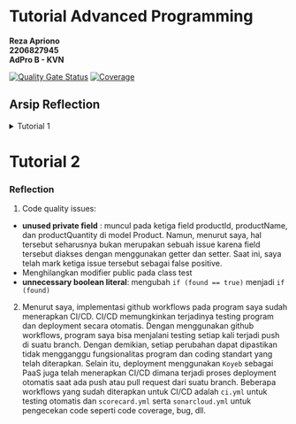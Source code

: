 # Tutorial Advanced Programming
__Reza Apriono__ </br>
__2206827945__</br>
__AdPro B - KVN__</br>

[![Quality Gate Status](https://sonarcloud.io/api/project_badges/measure?project=rzapriono_tutorial-1&metric=alert_status)](https://sonarcloud.io/summary/new_code?id=rzapriono_tutorial-1)
[![Coverage](https://sonarcloud.io/api/project_badges/measure?project=rzapriono_tutorial-1&metric=coverage)](https://sonarcloud.io/summary/new_code?id=rzapriono_tutorial-1)

## Arsip Reflection
<details>
<summary>Tutorial 1</summary>

### Reflection 1

Pada tutorial 1, saya sudah menerapkan _clean code principle_ dengan melakukan beberapa hal. 

Terkait meaningful names, Penamaan variabel dan  pada kode saya telah bersifat jelas dan ringkas, serta dapat mewakili data apa yang disimpan dalam variabel atau apa yang dilakukan function tersebut.
Contohnya adalah function `findProduct()` untuk mencari product dari productData, dan variabel `indexOfProduct` untuk menyimpan index product pada productData.

Kemudian, setiap function yang dibuat hanya mengerjakan satu tugas saja dan function tersebut ukurannya tidak terlalu besar. Contohnya adalah function `create`, `edit`, dan `delete` masing-masing hanya menjalankan satu tugas saja sesuai namanya.

Selain itu, saya juga telah menggunakan version control dengan menggunakan git dan menerapkan branching untuk fitur-fitur serta test yang ada.

Meskipun beberapa bagian kode saya tidak memiliki comment, namun penamaan fungsi dan variabel yang digunakan sudah baik dan dapat merepresentasikan perilakunya tanpa perlu penjelasan lebih lanjut.


Saya sempat melakukan beberapa kesalahan saat menulis kode. Contohnya, salah menuliskan `seleniumhq` menjadi `seleniumhg` pada `build.gradle.kts` sehingga menyebabkan test tidak dapat diexecute. Selain itu, saya sempat salah mapping untuk kembali ke product list setelah mengedit product, dan juga menemui error saat membuat fitur edit dan delete. Untungnya, hal-hal tersebut masih dapat saya perbaiki. Mungkin yang bisa ditingkatkan dari kode saya adalah menambahkan _input validation_ terhadap `name`
dan `quantity` dari product.
 
### Reflection 2

1. Setelah membuat unit test, saya merasa lebih yakin bahwa kode yang saya buat dan fitur-fitur didalamnya dapat berjalan dengan semestinya dan tidak terdapat bug atau error. Menurut saya, banyaknya unit test bersifat tentatif tergantung pada program yang kita buat. Namun, seharusnya unit test dapat mencakup semua fungsionalitas pada program.
Code coverage 100% tidak menjamin bahwa kode tidak memiliki bug atau error, karena code coverage hanya merupakan perhitungan terhadap seberapa besar kode yang diuji oleh unit test. Oleh karena itu, penting untuk membuat dan memastikan bahwa unit test telah mencakup berbagai skenario, misalnya _positive scenario_ dan _negative scenario_.


2. Pembuatan functional test suite dengan cara tersebut akan menyebabkan terdapat duplikasi pada code dan mengurangi _cleanliness_ dari kode tersebut. Hal tersebut dapat menyulitkan *code maintenence* saat terdapat suatu perubahan pada _source code_. Mungkin salah satu solusi yang dapat diterapkan adalah dengan menggunakan method `setup()` untuk kode yang akan digunakan di beberapa test dan kemudian menggabungkan test untuk mengecek jumlah item pada product list dengan test create product.
</details>

# Tutorial 2

### Reflection
1. Code quality issues:
- **unused private field** : muncul pada ketiga field productId, productName, dan productQuantity di model Product. Namun, menurut saya, hal tersebut seharusnya bukan merupakan sebuah issue karena field tersebut diakses dengan menggunakan getter dan setter. Saat ini, saya telah mark ketiga issue tersebut sebagai false positive.
- Menghilangkan modifier public pada class test
- **unnecessary boolean literal**: mengubah `if (found == true)` menjadi `if (found)`


2. Menurut saya, implementasi github workflows pada program saya sudah menerapkan CI/CD. CI/CD memungkinkan terjadinya testing program dan deployment secara otomatis. Dengan menggunakan github workflows, program saya bisa menjalani testing setiap kali terjadi push di suatu branch. Dengan demikian, setiap perubahan dapat dipastikan tidak mengganggu fungsionalitas program dan coding standart yang telah diterapkan. Selain itu, deployment menggunakan `Koyeb` sebagai PaaS juga telah menerapkan CI/CD dimana terjadi proses deployment otomatis saat ada push atau pull request dari suatu branch.
Beberapa workflows yang sudah diterapkan untuk CI/CD adalah `ci.yml` untuk testing otomatis dan `scorecard.yml` serta `sonarcloud.yml` untuk pengecekan code seperti code coverage, bug, dll.